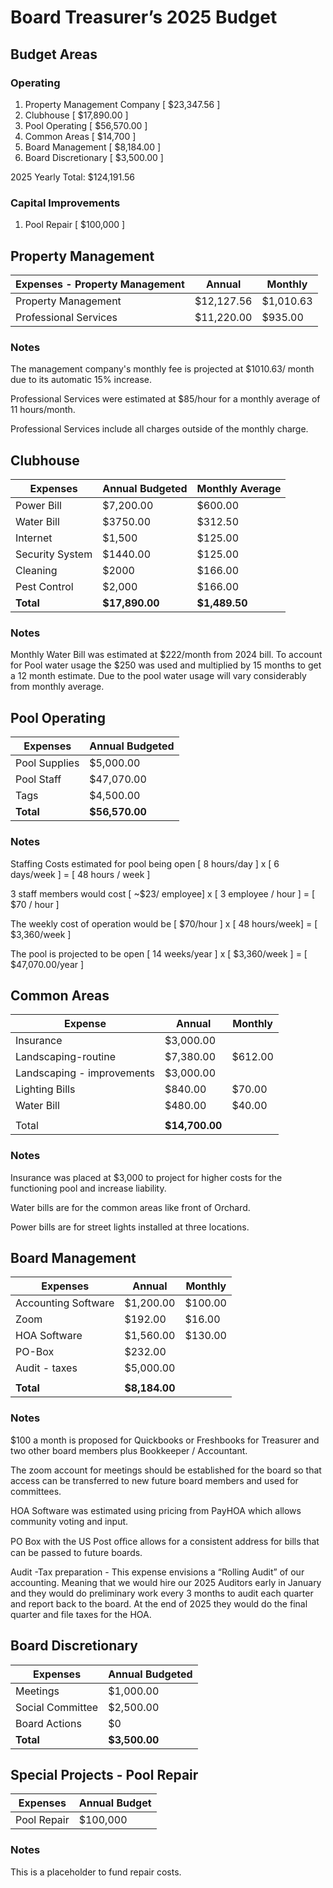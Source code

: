 # Board Treasurer’s 2025 Budget

## Budget Areas

### Operating

1.  Property Management Company [ $23,347.56 ]
2.  Clubhouse [ $17,890.00 ]
3.  Pool Operating [ $56,570.00 ]
4.  Common Areas [ $14,700 ]
5.  Board Management [ $8,184.00 ]
6.  Board Discretionary [ $3,500.00 ]

2025 Yearly Total: $124,191.56

### Capital Improvements

1.  Pool Repair [ $100,000 ]

## Property Management

| Expenses - Property Management | Annual     | Monthly   |
| ------------------------------ | ---------- | --------- |
| Property Management            | $12,127.56 | $1,010.63 |
| Professional Services          | $11,220.00 | $935.00   |

### Notes

The management company's monthly fee is projected at $1010.63/ month due to its automatic
15% increase.

Professional Services were estimated at $85/hour for a monthly average of 11 hours/month.

Professional Services include all charges outside of the monthly charge.

## Clubhouse

| Expenses        | Annual Budgeted | Monthly Average |
| --------------- | --------------- | --------------- |
| Power Bill      | $7,200.00       | $600.00         |
| Water Bill      | $3750.00        | $312.50         |
| Internet        | $1,500          | $125.00         |
| Security System | $1440.00        | $125.00         |
| Cleaning        | $2000           | $166.00         |
| Pest Control    | $2,000          | $166.00         |
| **Total**       | **$17,890.00**  | **$1,489.50**   |

### Notes

Monthly Water Bill was estimated at $222/month from 2024 bill. To account for Pool water usage the $250 was used and multiplied by 15 months to get a 12 month estimate. Due to the pool water usage will vary considerably from monthly average.

## Pool Operating

| Expenses      | Annual Budgeted |
| ------------- | --------------- |
| Pool Supplies | $5,000.00       |
| Pool Staff    | $47,070.00      |
| Tags          | $4,500.00       |
| **Total**     | **$56,570.00**  |

### Notes

Staffing Costs estimated for pool being open [ 8 hours/day ] x [ 6 days/week ] = [ 48 hours / week ]

3 staff members would cost [ ~$23/ employee] x [ 3 employee / hour ] = [ $70 / hour ]

The weekly cost of operation would be [ $70/hour ] x [ 48 hours/week] = [ $3,360/week ]

The pool is projected to be open [ 14 weeks/year ] x [ $3,360/week ] = [ $47,070.00/year ]

## Common Areas

| Expense                    | Annual         | Monthly |
| -------------------------- | -------------- | ------- |
| Insurance                  | $3,000.00      |         |
| Landscaping-routine        | $7,380.00      | $612.00 |
| Landscaping - improvements | $3,000.00      |         |
| Lighting Bills             | $840.00        | $70.00  |
| Water Bill                 | $480.00        | $40.00  |
|                            |                |         |
| Total                      | **$14,700.00** |         |

### Notes

Insurance was placed at $3,000 to project for higher costs for the functioning pool and increase liability.

Water bills are for the common areas like front of Orchard.

Power bills are for street lights installed at three locations.

## Board Management

| Expenses            | Annual        | Monthly |
| ------------------- | ------------- | ------- |
| Accounting Software | $1,200.00     | $100.00 |
| Zoom                | $192.00       | $16.00  |
| HOA Software        | $1,560.00     | $130.00 |
| PO-Box              | $232.00       |         |
| Audit - taxes       | $5,000.00     |         |
|                     |               |         |
| **Total**           | **$8,184.00** |         |

### Notes

$100 a month is proposed for Quickbooks or Freshbooks for Treasurer and two other
board members plus Bookkeeper / Accountant.

The zoom account for meetings should be established for the board so that access can be transferred to new future board members and used for committees.

HOA Software was estimated using pricing from PayHOA which allows community voting and input.

PO Box with the US Post oﬃce allows for a consistent address for bills that can be passed to future boards.

Audit -Tax preparation - This expense envisions a “Rolling Audit” of our accounting. Meaning that we would hire our 2025 Auditors early in January and they would do preliminary work every 3 months to audit each quarter and report back to the board. At the end of 2025 they would do the final quarter and file taxes for the HOA.

## Board Discretionary

| Expenses         | Annual Budgeted |
| ---------------- | --------------- |
| Meetings         | $1,000.00       |
| Social Committee | $2,500.00       |
| Board Actions    | $0              |
| **Total**        | **$3,500.00**   |

## Special Projects - Pool Repair

| Expenses    | Annual Budget |
| ----------- | ------------- |
| Pool Repair | $100,000      |

### Notes

This is a placeholder to fund repair costs.
